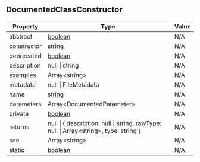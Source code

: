 ## DocumentedClassConstructor

| Property    | Type                                                                                                | Value |
| ----------- | --------------------------------------------------------------------------------------------------- | ----- |
| abstract    | [boolean](https://developer.mozilla.org/en-US/docs/Web/JavaScript/Reference/Global_Objects/Boolean) | N/A   |
| constructor | [string](https://developer.mozilla.org/en-US/docs/Web/JavaScript/Reference/Global_Objects/String)   | N/A   |
| deprecated  | [boolean](https://developer.mozilla.org/en-US/docs/Web/JavaScript/Reference/Global_Objects/Boolean) | N/A   |
| description | null \| string                                                                                      | N/A   |
| examples    | Array\<string>                                                                                      | N/A   |
| metadata    | null \| FileMetadata                                                                                | N/A   |
| name        | [string](https://developer.mozilla.org/en-US/docs/Web/JavaScript/Reference/Global_Objects/String)   | N/A   |
| parameters  | Array\<DocumentedParameter>                                                                         | N/A   |
| private     | [boolean](https://developer.mozilla.org/en-US/docs/Web/JavaScript/Reference/Global_Objects/Boolean) | N/A   |
| returns     | null \| \{ description: null \| string, rawType: null \| Array\<string>, type: string }             | N/A   |
| see         | Array\<string>                                                                                      | N/A   |
| static      | [boolean](https://developer.mozilla.org/en-US/docs/Web/JavaScript/Reference/Global_Objects/Boolean) | N/A   |

